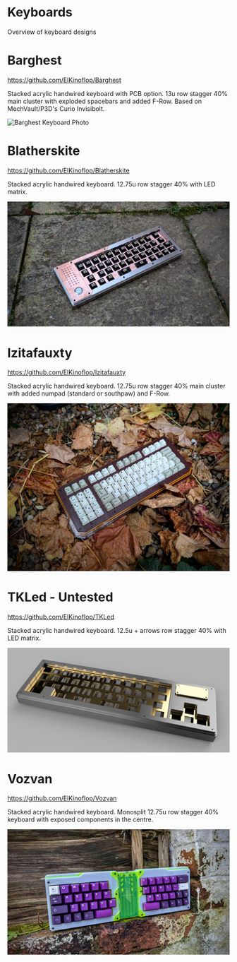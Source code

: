 # Keyboards
Overview of keyboard designs

# Barghest

<a href="https://github.com/ElKinoflop/Barghest" target="_blank">https://github.com/ElKinoflop/Barghest</a>

Stacked acrylic handwired keyboard with PCB option. 13u row stagger 40% main cluster with exploded spacebars and added F-Row. Based on MechVault/P3D's Curio Invisibolt.

<img src="https://github.com/ElKinoflop/Barghest/blob/main/images/PXL_20241018_081939565~2.jpg" alt="Barghest Keyboard Photo">

# Blatherskite

<a href="https://github.com/ElKinoflop/Blatherskite" target="_blank">https://github.com/ElKinoflop/Blatherskite</a>

Stacked acrylic handwired keyboard. 12.75u row stagger 40% with LED matrix.

<img src="https://github.com/ElKinoflop/Blatherskite/blob/main/images/PXL_20250218_082327506.MP~2.jpg" alt="Blatherskite Keyboard Photo">

# Izitafauxty

<a href="https://github.com/ElKinoflop/Izitafauxty" target="_blank">https://github.com/ElKinoflop/Izitafauxty</a>

Stacked acrylic handwired keyboard. 12.75u row stagger 40% main cluster with added numpad (standard or southpaw) and F-Row.

<img src="https://github.com/ElKinoflop/Izitafauxty/blob/main/images/PXL_20241116_132735092~2.jpg" alt="Izitafauxty Keyboard Photo">

# TKLed - Untested

<a href="https://github.com/ElKinoflop/TKLed" target="_blank">https://github.com/ElKinoflop/TKLed</a>

Stacked acrylic handwired keyboard. 12.5u + arrows row stagger 40% with LED matrix.

<img src="https://github.com/ElKinoflop/TKLed/blob/main/images/TKLed_v2_2025-Feb-05_11-35-57PM-000_CustomizedView7111979642.png" alt="TKLed Keyboard Render">

# Vozvan

<a href="https://github.com/ElKinoflop/Vozvan" target="_blank">https://github.com/ElKinoflop/Vozvan</a>

Stacked acrylic handwired keyboard. Monosplit 12.75u row stagger 40% keyboard with exposed components in the centre.

<img src="https://github.com/ElKinoflop/Vozvan/blob/main/images/PXL_20250111_085216097.MP~2.jpg" alt="Vozvan Keyboard Photo">
